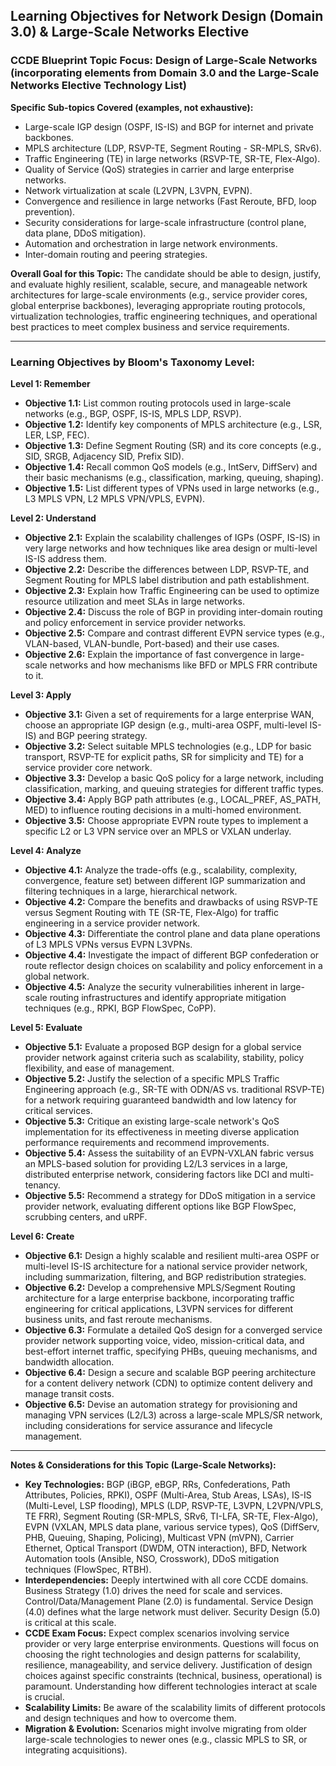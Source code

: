 ## Learning Objectives for Network Design (Domain 3.0) & Large-Scale Networks Elective

### CCDE Blueprint Topic Focus: Design of Large-Scale Networks (incorporating elements from Domain 3.0 and the Large-Scale Networks Elective Technology List)

**Specific Sub-topics Covered (examples, not exhaustive):**
*   Large-scale IGP design (OSPF, IS-IS) and BGP for internet and private backbones.
*   MPLS architecture (LDP, RSVP-TE, Segment Routing - SR-MPLS, SRv6).
*   Traffic Engineering (TE) in large networks (RSVP-TE, SR-TE, Flex-Algo).
*   Quality of Service (QoS) strategies in carrier and large enterprise networks.
*   Network virtualization at scale (L2VPN, L3VPN, EVPN).
*   Convergence and resilience in large networks (Fast Reroute, BFD, loop prevention).
*   Security considerations for large-scale infrastructure (control plane, data plane, DDoS mitigation).
*   Automation and orchestration in large network environments.
*   Inter-domain routing and peering strategies.

**Overall Goal for this Topic:** The candidate should be able to design, justify, and evaluate highly resilient, scalable, secure, and manageable network architectures for large-scale environments (e.g., service provider cores, global enterprise backbones), leveraging appropriate routing protocols, virtualization technologies, traffic engineering techniques, and operational best practices to meet complex business and service requirements.

---

### Learning Objectives by Bloom's Taxonomy Level:

**Level 1: Remember**
*   **Objective 1.1:** List common routing protocols used in large-scale networks (e.g., BGP, OSPF, IS-IS, MPLS LDP, RSVP).
*   **Objective 1.2:** Identify key components of MPLS architecture (e.g., LSR, LER, LSP, FEC).
*   **Objective 1.3:** Define Segment Routing (SR) and its core concepts (e.g., SID, SRGB, Adjacency SID, Prefix SID).
*   **Objective 1.4:** Recall common QoS models (e.g., IntServ, DiffServ) and their basic mechanisms (e.g., classification, marking, queuing, shaping).
*   **Objective 1.5:** List different types of VPNs used in large networks (e.g., L3 MPLS VPN, L2 MPLS VPN/VPLS, EVPN).

**Level 2: Understand**
*   **Objective 2.1:** Explain the scalability challenges of IGPs (OSPF, IS-IS) in very large networks and how techniques like area design or multi-level IS-IS address them.
*   **Objective 2.2:** Describe the differences between LDP, RSVP-TE, and Segment Routing for MPLS label distribution and path establishment.
*   **Objective 2.3:** Explain how Traffic Engineering can be used to optimize resource utilization and meet SLAs in large networks.
*   **Objective 2.4:** Discuss the role of BGP in providing inter-domain routing and policy enforcement in service provider networks.
*   **Objective 2.5:** Compare and contrast different EVPN service types (e.g., VLAN-based, VLAN-bundle, Port-based) and their use cases.
*   **Objective 2.6:** Explain the importance of fast convergence in large-scale networks and how mechanisms like BFD or MPLS FRR contribute to it.

**Level 3: Apply**
*   **Objective 3.1:** Given a set of requirements for a large enterprise WAN, choose an appropriate IGP design (e.g., multi-area OSPF, multi-level IS-IS) and BGP peering strategy.
*   **Objective 3.2:** Select suitable MPLS technologies (e.g., LDP for basic transport, RSVP-TE for explicit paths, SR for simplicity and TE) for a service provider core network.
*   **Objective 3.3:** Develop a basic QoS policy for a large network, including classification, marking, and queuing strategies for different traffic types.
*   **Objective 3.4:** Apply BGP path attributes (e.g., LOCAL_PREF, AS_PATH, MED) to influence routing decisions in a multi-homed environment.
*   **Objective 3.5:** Choose appropriate EVPN route types to implement a specific L2 or L3 VPN service over an MPLS or VXLAN underlay.

**Level 4: Analyze**
*   **Objective 4.1:** Analyze the trade-offs (e.g., scalability, complexity, convergence, feature set) between different IGP summarization and filtering techniques in a large, hierarchical network.
*   **Objective 4.2:** Compare the benefits and drawbacks of using RSVP-TE versus Segment Routing with TE (SR-TE, Flex-Algo) for traffic engineering in a service provider network.
*   **Objective 4.3:** Differentiate the control plane and data plane operations of L3 MPLS VPNs versus EVPN L3VPNs.
*   **Objective 4.4:** Investigate the impact of different BGP confederation or route reflector design choices on scalability and policy enforcement in a global network.
*   **Objective 4.5:** Analyze the security vulnerabilities inherent in large-scale routing infrastructures and identify appropriate mitigation techniques (e.g., RPKI, BGP FlowSpec, CoPP).

**Level 5: Evaluate**
*   **Objective 5.1:** Evaluate a proposed BGP design for a global service provider network against criteria such as scalability, stability, policy flexibility, and ease of management.
*   **Objective 5.2:** Justify the selection of a specific MPLS Traffic Engineering approach (e.g., SR-TE with ODN/AS vs. traditional RSVP-TE) for a network requiring guaranteed bandwidth and low latency for critical services.
*   **Objective 5.3:** Critique an existing large-scale network's QoS implementation for its effectiveness in meeting diverse application performance requirements and recommend improvements.
*   **Objective 5.4:** Assess the suitability of an EVPN-VXLAN fabric versus an MPLS-based solution for providing L2/L3 services in a large, distributed enterprise network, considering factors like DCI and multi-tenancy.
*   **Objective 5.5:** Recommend a strategy for DDoS mitigation in a service provider network, evaluating different options like BGP FlowSpec, scrubbing centers, and uRPF.

**Level 6: Create**
*   **Objective 6.1:** Design a highly scalable and resilient multi-area OSPF or multi-level IS-IS architecture for a national service provider network, including summarization, filtering, and BGP redistribution strategies.
*   **Objective 6.2:** Develop a comprehensive MPLS/Segment Routing architecture for a large enterprise backbone, incorporating traffic engineering for critical applications, L3VPN services for different business units, and fast reroute mechanisms.
*   **Objective 6.3:** Formulate a detailed QoS design for a converged service provider network supporting voice, video, mission-critical data, and best-effort internet traffic, specifying PHBs, queuing mechanisms, and bandwidth allocation.
*   **Objective 6.4:** Design a secure and scalable BGP peering architecture for a content delivery network (CDN) to optimize content delivery and manage transit costs.
*   **Objective 6.5:** Devise an automation strategy for provisioning and managing VPN services (L2/L3) across a large-scale MPLS/SR network, including considerations for service assurance and lifecycle management.

---

**Notes & Considerations for this Topic (Large-Scale Networks):**
*   **Key Technologies:** BGP (iBGP, eBGP, RRs, Confederations, Path Attributes, Policies, RPKI), OSPF (Multi-Area, Stub Areas, LSAs), IS-IS (Multi-Level, LSP flooding), MPLS (LDP, RSVP-TE, L3VPN, L2VPN/VPLS, TE FRR), Segment Routing (SR-MPLS, SRv6, TI-LFA, SR-TE, Flex-Algo), EVPN (VXLAN, MPLS data plane, various service types), QoS (DiffServ, PHB, Queuing, Shaping, Policing), Multicast VPN (mVPN), Carrier Ethernet, Optical Transport (DWDM, OTN interaction), BFD, Network Automation tools (Ansible, NSO, Crosswork), DDoS mitigation techniques (FlowSpec, RTBH).
*   **Interdependencies:** Deeply intertwined with all core CCDE domains. Business Strategy (1.0) drives the need for scale and services. Control/Data/Management Plane (2.0) is fundamental. Service Design (4.0) defines what the large network must deliver. Security Design (5.0) is critical at this scale.
*   **CCDE Exam Focus:** Expect complex scenarios involving service provider or very large enterprise environments. Questions will focus on choosing the right technologies and design patterns for scalability, resilience, manageability, and service delivery. Justification of design choices against specific constraints (technical, business, operational) is paramount. Understanding how different technologies interact at scale is crucial.
*   **Scalability Limits:** Be aware of the scalability limits of different protocols and design techniques and how to overcome them.
*   **Migration & Evolution:** Scenarios might involve migrating from older large-scale technologies to newer ones (e.g., classic MPLS to SR, or integrating acquisitions).

